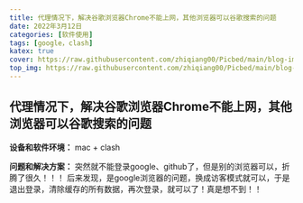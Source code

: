 ```yaml
---
title: 代理情况下，解决谷歌浏览器Chrome不能上网，其他浏览器可以谷歌搜索的问题
date: 2022年3月12日
categories: [软件使用]
tags: [google，clash]
katex: true
cover: https://raw.githubusercontent.com/zhiqiang00/Picbed/main/blog-images/2022/03/20/7f0f94f3ea0db706c233c4bcb413c046-XfMeXNI42d8-b472ff.jpg
top_img: https://raw.githubusercontent.com/zhiqiang00/Picbed/main/blog-images/2022/03/20/9d2244833e878e2169062087c9ab0874-wallhaven-g72p87-af7e51.jpg
---
```


## 代理情况下，解决谷歌浏览器Chrome不能上网，其他浏览器可以谷歌搜索的问题



**设备和软件环境：**
mac + clash

**问题和解决方案：**
突然就不能登录google、github了，但是别的浏览器可以，折腾了很久！！！
后来发现，是google浏览器的问题，换成访客模式就可以，于是退出登录，清除缓存的所有数据，再次登录，就可以了！真是想不到！！